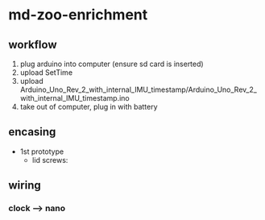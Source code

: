 # md-zoo-enrichment

## workflow
1. plug arduino into computer (ensure sd card is inserted)
2. upload SetTime
3. upload Arduino_Uno_Rev_2_with_internal_IMU_timestamp/Arduino_Uno_Rev_2_with_internal_IMU_timestamp.ino
4. take out of computer, plug in with battery

## encasing
- 1st prototype
    - lid screws: 

## wiring
### clock --> nano

